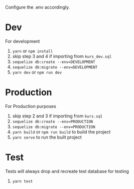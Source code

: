 Configure the .env accordingly.

# Dev

For development

1. `yarn` or `npm install`
2. skip step 3 and 4 if importing from `kurs_dev.sql`
3. `sequelize db:create --env=DEVELOPMENT`
4. `sequelize db:migrate --env=DEVELOPMENT`
5. `yarn dev` or `npm run dev`

# Production

For Production purposes

1. skip step 2 and 3 if importing from `kurs.sql`
2. `sequelize db:create --env=PRODUCTION`
3. `sequelize db:migrate --env=PRODUCTION`
4. `yarn build` or `npm run build` to build the project
5. `yarn serve` to run the built project

# Test

Tests will always drop and recreate test database for testing

1. `yarn test`
